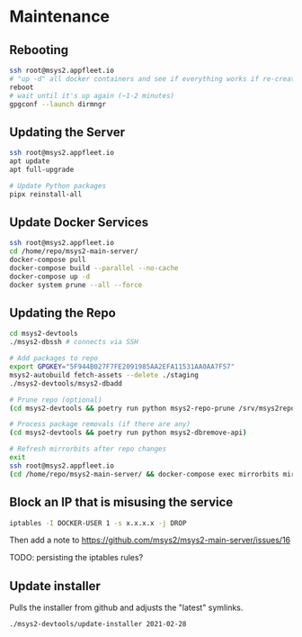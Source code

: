 # Maintenance

## Rebooting

```bash
ssh root@msys2.appfleet.io
# "up -d" all docker containers and see if everything works if re-created, to avoid changes there
reboot
# wait until it's up again (~1-2 minutes)
gpgconf --launch dirmngr
```

## Updating the Server

```bash
ssh root@msys2.appfleet.io
apt update
apt full-upgrade
```

```bash
# Update Python packages
pipx reinstall-all
```

## Update Docker Services

```bash
ssh root@msys2.appfleet.io
cd /home/repo/msys2-main-server/
docker-compose pull
docker-compose build --parallel --no-cache
docker-compose up -d
docker system prune --all --force
```

## Updating the Repo

```bash
cd msys2-devtools
./msys2-dbssh # connects via SSH

# Add packages to repo
export GPGKEY="5F944B027F7FE2091985AA2EFA11531AA0AA7F57"
msys2-autobuild fetch-assets --delete ./staging
./msys2-devtools/msys2-dbadd

# Prune repo (optional)
(cd msys2-devtools && poetry run python msys2-repo-prune /srv/msys2repo/)

# Process package removals (if there are any)
(cd msys2-devtools && poetry run python msys2-dbremove-api)

# Refresh mirrorbits after repo changes
exit
ssh root@msys2.appfleet.io
(cd /home/repo/msys2-main-server/ && docker-compose exec mirrorbits mirrorbits refresh)
```

## Block an IP that is misusing the service

```bash
iptables -I DOCKER-USER 1 -s x.x.x.x -j DROP
```
Then add a note to https://github.com/msys2/msys2-main-server/issues/16

TODO: persisting the iptables rules?

## Update installer

Pulls the installer from github and adjusts the "latest" symlinks.

```bash
./msys2-devtools/update-installer 2021-02-28
```
